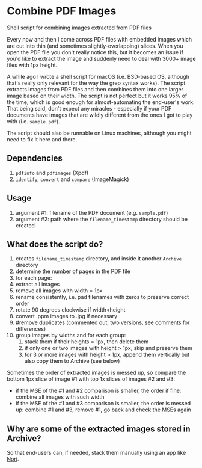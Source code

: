 # Combine PDF Images
Shell script for combining images extracted from PDF files

Every now and then I come across PDF files with embedded images which are cut into thin (and sometimes slightly-overlapping) slices. When you open the PDF file you don't really notice this, but it becomes an issue if you'd like to extract the image and suddenly need to deal with 3000+ image files with 1px height.

A while ago I wrote a shell script for macOS (i.e. BSD-based OS, although that's really only relevant for the way the grep syntax works). The script extracts images from PDF files and then combines them into one larger image based on their width. The script is not perfect but it works 95% of the time, which is good enough for almost-automating the end-user's work. That being said, don't expect any miracles - especially if your PDF documents have images that are wildly different from the ones I got to play with (i.e. `sample.pdf`).

The script should also be runnable on Linux machines, although you might need to fix it here and there.

## Dependencies
1. `pdfinfo` and `pdfimages` (Xpdf)
2. `identify`, `convert` and `compare` (ImageMagick) 

## Usage
1. argument #1: filename of the PDF document (e.g. `sample.pdf`)
2. argument #2: path where the `filename_timestamp` directory should be created

## What does the script do?
1. creates `filename_timestamp` directory, and inside it another `Archive` directory
2. determine the number of pages in the PDF file
3. for each page:
  1. extract all images
  2. remove all images with width = 1px
  3. rename consistently, i.e. pad filenames with zeros to preserve correct order
  4. rotate 90 degrees clockwise if width<height
  5. convert .ppm images to .jpg if necessary
  6. #remove duplicates (commented out; two versions, see comments for differences)
  7. group images by widths and for each group:
	  1. stack them if their heights = 1px, then delete them
	  2. if only one or two images with height > 1px, skip and preserve them
	  3. for 3 or more images with height > 1px, append them vertically but also copy them to Archive (see below)

Sometimes the order of extracted images is messed up, so compare the bottom 1px slice of image #1 with top 1x slices of images #2 and #3:
- if the MSE of the #1 and #2 comparison is smaller, the order if fine: combine all images with such width
- if the MSE of the #1 and #3 comparison is smaller, the order is messed up: combine #1 and #3, remove #1, go back and check the MSEs again

## Why are some of the extracted images stored in Archive?
So that end-users can, if needed, stack them manually using an app like [Nori](https://delightfuldev.com/nori).
